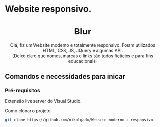 # Website responsivo.
<h1 align="center" style="font-weight: bold;">Blur</h1>

<p align="center">
    Olá, fiz um Website moderno e totalmente responsivo. Foram utilizados HTML, CSS, JS, JQuery e algumas API.<br>
    (Deixo claro que nomes, marcas e links são todos fictícios  e para fins educacionais)
</p>

<h2 id="started">Comandos e necessidades para inicar</h2>


<h3>Pré-requisitos</h3>

Extensão live server do Visual Studio.


Como clonar o projeto

```bash
git clone https://github.com/nikolgadx/Website-moderno-e-responsivo
```


